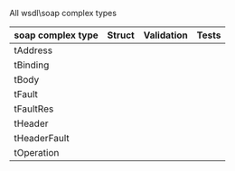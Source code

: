 All wsdl\soap complex types

| soap complex type | Struct | Validation | Tests |
| ----------------  | ------ | ---------- | ----- |
| tAddress
| tBinding
| tBody
| tFault
| tFaultRes
| tHeader
| tHeaderFault
| tOperation